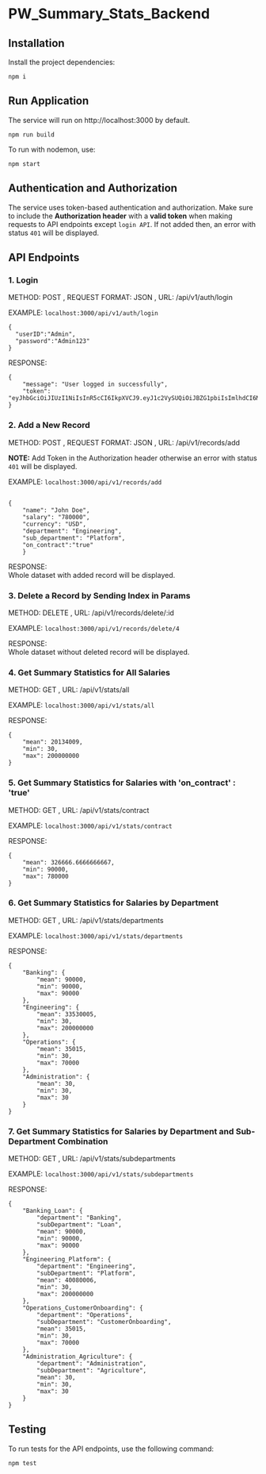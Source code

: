 # PW_Summary_Stats_Backend

## Installation
Install the project dependencies:
```
npm i
```

## Run Application
The service will run on http://localhost:3000 by default.
```
npm run build
```
To run with nodemon, use:
```
npm start
```
## Authentication and Authorization
The service uses token-based authentication and authorization. Make sure to include the **Authorization header** with a **valid token** when making requests to API endpoints except `login API`. If not added then, an error with status `401` will be displayed.

## API Endpoints
### 1. Login
METHOD: POST , REQUEST FORMAT: JSON , URL: /api/v1/auth/login

EXAMPLE:  `localhost:3000/api/v1/auth/login`
```
{
  "userID":"Admin",
  "password":"Admin123"
}
```
RESPONSE:  
```
{
    "message": "User logged in successfully",
    "token": "eyJhbGciOiJIUzI1NiIsInR5cCI6IkpXVCJ9.eyJ1c2VySUQiOiJBZG1pbiIsImlhdCI6MTY5NzU3NDA2MSwiZXhwIjoxNjk3NTc3NjYxfQ.zly7Bw4IUGueE_cxs9uIiP1V08rkGaihvpkjNYoKSEQ"
} 
```
### 2. Add a New Record
METHOD: POST , REQUEST FORMAT: JSON , URL: /api/v1/records/add

**NOTE:** Add Token in the Authorization header otherwise an error with status `401` will be displayed.

EXAMPLE:  `localhost:3000/api/v1/records/add`
```

{
    "name": "John Doe",
    "salary": "780000",
    "currency": "USD",
    "department": "Engineering",
    "sub_department": "Platform",
    "on_contract":"true"
    }
```
RESPONSE:  
Whole dataset with added record will be displayed.

### 3. Delete a Record by Sending Index in Params
METHOD: DELETE , URL: /api/v1/records/delete/:id

EXAMPLE:  `localhost:3000/api/v1/records/delete/4`

RESPONSE:  
Whole dataset without deleted record will be displayed.

### 4. Get Summary Statistics for All Salaries
METHOD: GET , URL: /api/v1/stats/all

EXAMPLE:  `localhost:3000/api/v1/stats/all`

RESPONSE:  
```
{
    "mean": 20134009,
    "min": 30,
    "max": 200000000
}
```
### 5. Get Summary Statistics for Salaries with 'on_contract' : 'true'
METHOD: GET , URL: /api/v1/stats/contract

EXAMPLE:  `localhost:3000/api/v1/stats/contract`

RESPONSE:  
```
{
    "mean": 326666.6666666667,
    "min": 90000,
    "max": 780000
}
```
### 6. Get Summary Statistics for Salaries by Department 
METHOD: GET , URL: /api/v1/stats/departments

EXAMPLE:  `localhost:3000/api/v1/stats/departments`

RESPONSE:  
```
{
    "Banking": {
        "mean": 90000,
        "min": 90000,
        "max": 90000
    },
    "Engineering": {
        "mean": 33530005,
        "min": 30,
        "max": 200000000
    },
    "Operations": {
        "mean": 35015,
        "min": 30,
        "max": 70000
    },
    "Administration": {
        "mean": 30,
        "min": 30,
        "max": 30
    }
}
```
### 7. Get Summary Statistics for Salaries by Department and Sub-Department Combination
METHOD: GET , URL: /api/v1/stats/subdepartments

EXAMPLE:  `localhost:3000/api/v1/stats/subdepartments`

RESPONSE:  
```
{
    "Banking_Loan": {
        "department": "Banking",
        "subDepartment": "Loan",
        "mean": 90000,
        "min": 90000,
        "max": 90000
    },
    "Engineering_Platform": {
        "department": "Engineering",
        "subDepartment": "Platform",
        "mean": 40080006,
        "min": 30,
        "max": 200000000
    },
    "Operations_CustomerOnboarding": {
        "department": "Operations",
        "subDepartment": "CustomerOnboarding",
        "mean": 35015,
        "min": 30,
        "max": 70000
    },
    "Administration_Agriculture": {
        "department": "Administration",
        "subDepartment": "Agriculture",
        "mean": 30,
        "min": 30,
        "max": 30
    }
}
```
## Testing
To run tests for the API endpoints, use the following command:
```
npm test
```
